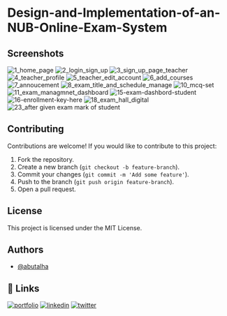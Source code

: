 # Design-and-Implementation-of-an-NUB-Online-Exam-System


## Screenshots

![1_home_page](https://github.com/user-attachments/assets/65577457-1ce7-4821-9d32-1daa3f557d13)
![2_login_sign_up](https://github.com/user-attachments/assets/495f1abd-20d3-4641-a414-a60f59adbc35)
![3_sign_up_page_teacher](https://github.com/user-attachments/assets/ced385e1-9b2a-4441-9fb4-38e7806fdbb4)
![4_teacher_profile](https://github.com/user-attachments/assets/dd67bd9c-2149-4954-9793-632914f28363)
![5_teacher_edit_account](https://github.com/user-attachments/assets/ab1480be-35f7-407e-af50-e3eb61f4fff1)
![6_add_courses](https://github.com/user-attachments/assets/225563f9-1c32-4a93-9ccd-29b7d2774149)
![7_annoucement](https://github.com/user-attachments/assets/f5813f07-534e-42a5-aa78-97ed98541f7b)
![8_exam_title_and_schedule_manage](https://github.com/user-attachments/assets/dbeafaaf-fb57-4b49-b7cd-7427b6be5f3a)
![10_mcq-set](https://github.com/user-attachments/assets/7edf40f2-0421-4d04-93a4-b6143ea00a60)
![11_exam_managmnet_dashboard](https://github.com/user-attachments/assets/70e827d1-a133-4163-8641-70bb7aaef66b)
![15-exam-dashbord-student](https://github.com/user-attachments/assets/5f96ad46-7601-4c18-a8e0-ffbf6772a904)
![16-enrollment-key-here](https://github.com/user-attachments/assets/b1e306d5-6d0b-452b-b718-214dfb67ff5e)
![18_exam_hall_digital](https://github.com/user-attachments/assets/cda08b8a-46ca-49c4-96a4-a1febec4a161)
![23_after given exam mark of student](https://github.com/user-attachments/assets/5473933a-a2a6-4238-a51b-cb92519179d0)

## Contributing
Contributions are welcome! If you would like to contribute to this project:
1. Fork the repository.
2. Create a new branch (`git checkout -b feature-branch`).
3. Commit your changes (`git commit -m 'Add some feature'`).
4. Push to the branch (`git push origin feature-branch`).
5. Open a pull request.

## License
This project is licensed under the MIT License.

## Authors

- [@abutalha](https://github.com/md-abutalha)


## 🔗 Links
[![portfolio](https://img.shields.io/badge/my_portfolio-000?style=for-the-badge&logo=ko-fi&logoColor=white)](https://github.com/md-abutalha)
[![linkedin](https://img.shields.io/badge/linkedin-0A66C2?style=for-the-badge&logo=linkedin&logoColor=white)](https://www.linkedin.com/in/abu-talha1/)
[![twitter](https://img.shields.io/badge/twitter-1DA1F2?style=for-the-badge&logo=twitter&logoColor=white)](https://x.com/abu_talha0x)

